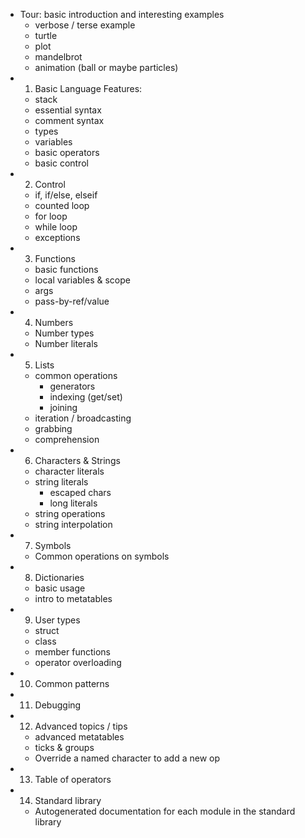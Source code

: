   - Tour: basic introduction and interesting examples
    - verbose / terse example
    - turtle
    - plot
    - mandelbrot
    - animation (ball or maybe particles)
  - 1. Basic Language Features:
    - stack
    - essential syntax
    - comment syntax
    - types
    - variables
    - basic operators
    - basic control
  - 2. Control
    - if, if/else, elseif
    - counted loop
    - for loop
    - while loop
    - exceptions
  - 3. Functions
    - basic functions
    - local variables & scope
    - args
    - pass-by-ref/value
  - 4. Numbers
    - Number types
    - Number literals
  - 5. Lists
    - common operations
      - generators
      - indexing (get/set)
      - joining
    - iteration / broadcasting
    - grabbing
    - comprehension
  - 6. Characters & Strings
    - character literals
    - string literals
      - escaped chars
      - long literals
    - string operations
    - string interpolation
  - 7. Symbols
    - Common operations on symbols
  - 8. Dictionaries
    - basic usage
    - intro to metatables
  - 9. User types
    - struct
    - class
    - member functions
    - operator overloading
  - 10. Common patterns
  - 11. Debugging
  - 12. Advanced topics / tips
    - advanced metatables
    - ticks & groups
    - Override a named character to add a new op
  - 13. Table of operators
  - 14. Standard library
    - Autogenerated documentation for each module in the standard library
